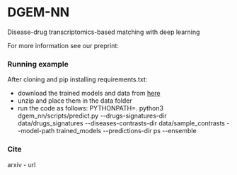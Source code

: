 # DGEM-NN

Disease-drug transcriptomics-based matching with deep learning

For more information see our preprint:

### Running example

After cloning and pip installing requirements.txt:

- download the trained models and data
  from [here](https://drive.google.com/drive/folders/17AudOv5Q1JarkIimEg6600_o_WUHkQTY?usp=sharing)
- unzip and place them in the data folder
- run the code as follows:
  PYTHONPATH=. python3 dgem_nn/scripts/predict.py --drugs-signatures-dir data/drugs_signatures --diseases-contrasts-dir
  data/sample_contrasts --model-path trained_models --predictions-dir ps --ensemble

### Cite

arxiv - url
